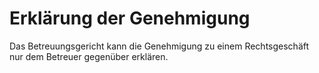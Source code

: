 # Erklärung der Genehmigung

Das Betreuungsgericht kann die Genehmigung zu einem Rechtsgeschäft nur dem Betreuer gegenüber erklären. 

